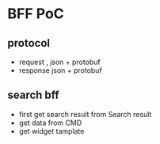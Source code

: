 # BFF PoC 



## protocol

- request , json + protobuf
- response json + protobuf



## search bff

- first get search result from Search result 
- get data from CMD
- get widget tamplate 